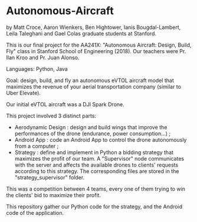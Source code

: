 # Autonomous-Aircraft
by Matt Croce, Aaron Wienkers, Ben Hightower, Ianis Bougdal-Lambert, Leila Taleghani and Gael Colas graduate students at Stanford.

This is our final project for the AA241X: "Autonomous Aircraft: Design, Build, Fly" class in Stanford School of Engineering (2018). Our teachers were Pr. Ilan Kroo and Pr. Juan Alonso.

Languages: Python, Java

Goal: design, build, and fly an autonomous eVTOL aircraft model that maximizes the revenue of your aerial transportation company (similar to Uber Elevate).

Our initial eVTOL aircraft was a DJI Spark Drone.

This project involved 3 distinct parts:
  - Aerodynamic Design : design and build wings that improve the performances of the drone (endurance, power consumption...) ;
  - Android App : code an Android App to control the drone autonomously from a computer ;
  - Strategy : define and implement in Python a bidding strategy that maximizes the profit of our team. A "Supervisor" node communicates with the server and affects the available drones to clients' requests according to this strategy. The corresponding files are stored in the "strategy_supervisor" folder.

This was a competition between 4 teams, every one of them trying to win the clients' bid to maximize their profit.
  
This repository gather our Python code for the strategy, and the Android code of the application.
